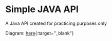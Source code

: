 # Simple JAVA API
A Java API created for practicing purposes only

Diagram: [here]([https://www.geeksforgeeks.org/](https://taguiamronalyn.xyz/home/assets/images/simple-java-api-diagram.pdf)https://taguiamronalyn.xyz/home/assets/images/simple-java-api-diagram.pdf){:target="_blank"}

